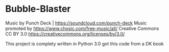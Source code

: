 # Bubble-Blaster
Music by Punch Deck | https://soundcloud.com/punch-deck
Music promoted by https://www.chosic.com/free-music/all/
Creative Commons CC BY 3.0
https://creativecommons.org/licenses/by/3.0/

This project is complety written in Python 3.0 got this code from a DK book
